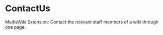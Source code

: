 ContactUs
=========

MediaWiki Extension: Contact the relevant staff members of a wiki through one page.

